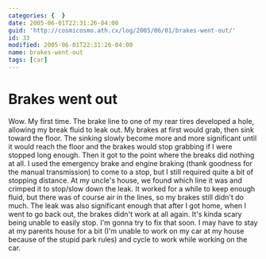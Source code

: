 ```yaml
---
categories: {  }
date: 2005-06-01T22:31:26-04:00
guid: 'http://cosmicosmo.ath.cx/log/2005/06/01/brakes-went-out/'
id: 33
modified: 2005-06-01T22:31:26-04:00
name: brakes-went-out
tags: [car]
---
```


Brakes went out
===============

Wow.  My first time.  The brake line to one of my rear tires developed a hole, allowing my break fluid to leak out.  My brakes at first would grab, then sink toward the floor.  The sinking slowly become more and more significant until it would reach the floor and the brakes would stop grabbing if I were stopped long enough.  Then it got to the point where the breaks did nothing at all.  I used the emergency brake and engine braking (thank goodness for the manual transmission) to come to a stop, but I still required quite a bit of stopping distance.  At my uncle's house, we found which line it was and crimped it to stop/slow down the leak.  It worked for a while to keep enough fluid, but there was of course air in the lines, so my brakes still didn't do much.  The leak was also significant enough that after I got home, when I went to go back out, the brakes didn't work at all again.  It's kinda scary being unable to easily stop.  I'm gonna try to fix that soon.  I may have to stay at my parents house for a bit (I'm unable to work on my car at my house because of the stupid park rules) and cycle to work while working on the car.
